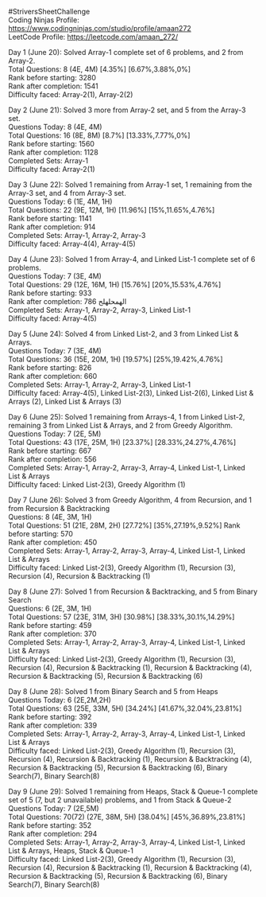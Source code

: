 #StriversSheetChallenge <br>
Coding Ninjas Profile: https://www.codingninjas.com/studio/profile/amaan272 <br>
LeetCode Profile: https://leetcode.com/amaan_272/ <br>

Day 1 (June 20): Solved Array-1 complete set of 6 problems, and 2 from Array-2. <br>
Total Questions: 8 (4E, 4M) [4.35%] [6.67%,3.88%,0%] <br>
Rank before starting: 3280 <br>
Rank after completion: 1541 <br>
Difficulty faced: Array-2(1), Array-2(2) <br>

Day 2 (June 21): Solved 3 more from Array-2 set, and 5 from the Array-3 set. <br>
Questions Today: 8 (4E, 4M) <br>
Total Questions: 16 (8E, 8M) [8.7%] [13.33%,7.77%,0%] <br>
Rank before starting: 1560 <br>
Rank after completion: 1128  <br>
Completed Sets: Array-1 <br>
Difficulty faced: Array-2(1) <br>

Day 3 (June 22): Solved 1 remaining from Array-1 set, 1 remaining from the Array-3 set, and 4 from Array-3 set. <br>
Questions Today: 6 (1E, 4M, 1H) <br>
Total Questions: 22 (9E, 12M, 1H) [11.96%] [15%,11.65%,4.76%] <br>
Rank before starting: 1141 <br>
Rank after completion: 914  <br>
Completed Sets: Array-1, Array-2, Array-3 <br>
Difficulty faced: Array-4(4), Array-4(5) <br>

Day 4 (June 23): Solved 1 from Array-4, and Linked List-1 complete set of 6 problems. <br>
Questions Today: 7 (3E, 4M) <br>
Total Questions: 29 (12E, 16M, 1H) [15.76%] [20%,15.53%,4.76%]<br>
Rank before starting: 933 <br>
Rank after completion: 786 &#1575;&#1604;&#1607;&#1605;&#1581;&#1604;&#1607;&#1604;&#1581; <br>
Completed Sets: Array-1, Array-2, Array-3, Linked List-1 <br>
Difficulty faced: Array-4(5) <br>

Day 5 (June 24): Solved 4 from Linked List-2, and 3 from Linked List & Arrays. <br>
Questions Today: 7 (3E, 4M) <br>
Total Questions: 36 (15E, 20M, 1H) [19.57%] [25%,19.42%,4.76%]<br>
Rank before starting: 826 <br>
Rank after completion: 660 <br>
Completed Sets: Array-1, Array-2, Array-3, Linked List-1 <br>
Difficulty faced: Array-4(5), Linked List-2(3), Linked List-2(6), Linked List & Arrays (2), Linked List & Arrays (3) <br>

Day 6 (June 25): Solved 1 remaining from Arrays-4, 1 from Linked List-2, remaining 3 from Linked List & Arrays, and 2 from Greedy Algorithm. <br>
Questions Today: 7 (2E, 5M) <br>
Total Questions: 43 (17E, 25M, 1H) [23.37%] [28.33%,24.27%,4.76%]<br>
Rank before starting: 667 <br>
Rank after completion: 556 <br>
Completed Sets: Array-1, Array-2, Array-3, Array-4, Linked List-1, Linked List & Arrays <br>
Difficulty faced: Linked List-2(3), Greedy Algorithm (1) <br>

Day 7 (June 26): Solved 3 from Greedy Algorithm, 4 from Recursion, and 1 from Recursion & Backtracking <br>
Questions: 8 (4E, 3M, 1H) <br>
Total Questions: 51 (21E, 28M, 2H) [27.72%] [35%,27.19%,9.52%]
Rank before starting: 570 <br>
Rank after completion: 450 <br>
Completed Sets: Array-1, Array-2, Array-3, Array-4, Linked List-1, Linked List & Arrays <br>
Difficulty faced: Linked List-2(3), Greedy Algorithm (1), Recursion (3), Recursion (4), Recursion & Backtracking (1) <br>

Day 8 (June 27): Solved 1 from Recursion & Backtracking, and 5 from Binary Search <br>
Questions:  6 (2E, 3M, 1H) <br>
Total Questions: 57 (23E, 31M, 3H) [30.98%] [38.33%,30.1%,14.29%]<br>
Rank before starting: 459 <br>
Rank after completion: 370  <br>
Completed Sets: Array-1, Array-2, Array-3, Array-4, Linked List-1, Linked List & Arrays <br>
Difficulty faced: Linked List-2(3), Greedy Algorithm (1), Recursion (3), Recursion (4), Recursion & Backtracking (1), Recursion & Backtracking (4), Recursion & Backtracking (5), Recursion & Backtracking (6)  <br>

Day 8 (June 28): Solved 1 from Binary Search and 5 from Heaps <br>
Questions Today: 6 (2E,2M,2H) <br>
Total Questions: 63 (25E, 33M, 5H) [34.24%] [41.67%,32.04%,23.81%]<br>
Rank before starting: 392 <br>
Rank after completion: 339 <br>
Completed Sets: Array-1, Array-2, Array-3, Array-4, Linked List-1, Linked List & Arrays <br>
Difficulty faced: Linked List-2(3), Greedy Algorithm (1), Recursion (3), Recursion (4), Recursion & Backtracking (1), Recursion & Backtracking (4), Recursion & Backtracking (5), Recursion & Backtracking (6), Binary Search(7), Binary Search(8)  <br>

Day 9 (June 29): Solved 1 remaining from Heaps, Stack & Queue-1 complete set of 5 (7, but 2 unavailable) problems, and 1 from Stack & Queue-2 <br> 
Questions Today: 7 (2E,5M) <br>
Total Questions: 70(72) (27E, 38M, 5H) [38.04%] [45%,36.89%,23.81%]<br>
Rank before starting: 352 <br>
Rank after completion: 294 <br>
Completed Sets: Array-1, Array-2, Array-3, Array-4, Linked List-1, Linked List & Arrays, Heaps, Stack & Queue-1 <br>
Difficulty faced: Linked List-2(3), Greedy Algorithm (1), Recursion (3), Recursion (4), Recursion & Backtracking (1), Recursion & Backtracking (4), Recursion & Backtracking (5), Recursion & Backtracking (6), Binary Search(7), Binary Search(8)  <br>
